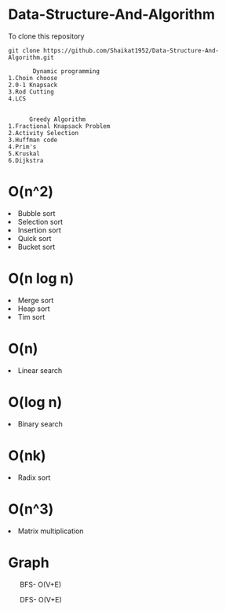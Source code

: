 # Data-Structure-And-Algorithm

To clone this repository
```
git clone https://github.com/Shaikat1952/Data-Structure-And-Algorithm.git
```


```
       Dynamic programming
1.Choin choose
2.0-1 Knapsack
3.Rod Cutting
4.LCS


      Greedy Algorithm
1.Fractional Knapsack Problem
2.Activity Selection
3.Huffman code
4.Prim's
5.Kruskal
6.Dijkstra
```
<h1>O(n^2)</h1>
<li>Bubble sort<//li>
<li>Selection sort<//li>
<li>Insertion sort<//li>
<li>Quick sort<//li>
<li>Bucket sort<//li>


<h1>O(n log n)</h1>
<li>Merge sort<//li>
<li>Heap sort<//li>
<li>Tim sort<//li>


<h1>O(n)</h1>
<li>Linear search<//li>



<h1>O(log n)</h1>
<li>Binary search<//li>


<h1>O(nk)</h1>
<li>Radix sort<//li>


<h1>O(n^3)</h1>
<li>Matrix multiplication<//li>

<h1>Graph</h1>
<ol>BFS- O(V+E)</ol>
<ol>DFS- O(V+E)</ol>

